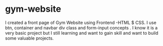 # gym-website
I created a front page of Gym Website using Frontend -HTML $ CSS.  I use btn, container and navbar div class and form-input concepts . I know it is a very basic project but I still learning and want to gain skill and want to build some valuable projects.
